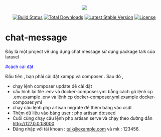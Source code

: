 <p align="center"><img src="https://laravel.com/assets/img/components/logo-laravel.svg"></p>

<p align="center">
<a href="https://travis-ci.org/laravel/framework"><img src="https://travis-ci.org/laravel/framework.svg" alt="Build Status"></a>
<a href="https://packagist.org/packages/laravel/framework"><img src="https://poser.pugx.org/laravel/framework/d/total.svg" alt="Total Downloads"></a>
<a href="https://packagist.org/packages/laravel/framework"><img src="https://poser.pugx.org/laravel/framework/v/stable.svg" alt="Latest Stable Version"></a>
<a href="https://packagist.org/packages/laravel/framework"><img src="https://poser.pugx.org/laravel/framework/license.svg" alt="License"></a>
</p>


# chat-message

Đây là một project về ứng dụng chat message sử dụng package talk của laravel 

<p style="color:blue;"> #cách cài đặt</p>

Đầu tiên , bạn phải cài đặt xampp và composer .
Sau đó ,
 - chạy lệnh composer update để cài đặt 
 - cấu hình lại file .env và docker-composer.yml bằng cách gõ lệnh cp .env.example .env   và lệnh cp docker-composer.yml.example docker-composer.yml
 - chạy câu lệnh php artisan migrate đề thêm bảng vào csdl 
 - Thêm dữ liệu vào bảng user : php artisan db:seed
 - Cuối cùng chạy câu lệnh php artisan serve và chạy theo đường dẫn http://127.0.0.1:8000
 - Đăng nhập với tài khoản : talk@example.com và mk : 123456.
 
